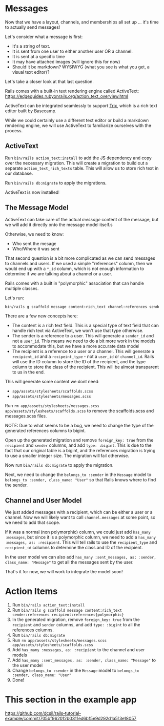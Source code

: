 # Messages

Now that we have a layout, channels, and memberships all set up ... it's time to actually send messages!

Let's consider what a message is first:

- It's a string of text.
- It is sent from one user to either another user OR a channel.
- It is sent at a specific time
- It may have attached images (will ignore this for now)
- Should it be markdown? WYSIWYG (what you see is what you get, a visual text editor)?

Let's take a closer look at that last question.

Rails comes with a built-in text rendering engine called ActiveText: https://edgeguides.rubyonrails.org/action_text_overview.html

ActiveText can be integrated seamlessly to support [Trix](https://github.com/basecamp/trix), which is a rich text editor built by Basecamp.

While we could certainly use a different text editor or build a markdown rendering engine, we will use ActiveText to familiarize ourselves with the process.

## ActiveText

Run `bin/rails action_text:install` to add the JS dependency and copy over the necessary migration. This will create a migration to build out a separate `action_text_rich_texts` table. This will allow us to store rich text in our database.

Run `bin/rails db:migrate` to apply the migrations.

ActiveText is now installed!

## The Message Model

ActiveText can take care of the actual _message_ content of the message, but we will add it directly onto the message model itself.s

Otherwise, we need to know:
- Who sent the mesage
- Who/Where it was sent

That second question is a bit more complicated as we can send messages to channels and users. If we used a simple "references" column, then we would end up with a `*_id` column, which is not enough information to determine if we are talking about a channel or a user.

Rails comes with a built in "polymorphic" association that can handle multiple classes.

Let's run:
```bash
bin/rails g scaffold message content:rich_text channel:references sender:references recipient:references{polymorphic}
```

There are a few new concepts here:
- The content is a rich text field. This is a special type of text field that can handle rich text via ActiveText, we won't use that type otherwise.
- The sender is a reference to a user. This will generate a `sender_id` and not a `user_id`. This means we need to do a bit more work in the models to accommodate this, but we have a more accurate data model
- The recipient is a reference to a user or a channel. This will generate a `recipient_id` and a `recipeint_type` - not a `user_id` or `channel_id`. Rails will use the ID column to store the ID of the recipient, and the type column to store the class of the recipient. This will be almost transparent to us in the end.

This will generate some content we dont need:
- `app/assets/stylesheets/scaffolds.scss`
- `app/assets/stylesheets/messages.scss`

Run `rm app/assets/stylesheets/messages.scss app/assets/stylesheets/scaffolds.scss` to remove the scaffolds.scss and messages.scss files.

NOTE: Due to what seems to be a bug, we need to change the type of the generated references columns to bigint.

Open up the generated migration and remove `foreign_key: true` from the `recipient` and `sender` columns, and add `type: :bigint`. This is due to the fact that our original table is a bigint, and the references migration is trying to use a smaller integer size. The migration will fail otherwise.

Now run `bin/rails db:migrate` to apply the migration.

Next, we need to change the `belongs_to :sender` in the `Message` model to `belongs_to :sender, class_name: "User"` so that Rails knows where to find the sender.

## Channel and User Model

We just added messages with a recipient, which can be either a user or a channel. Now we will likely want to call `channel.messages` at some point, so we need to add that scope.

If it was a normal (non polymorphic) column, we could just add `has_many :messages`, but since it is a polymorphic column, we need to add a `has_many :messages, as: :recipient`. This will tell rails to use the `recipient_type` and `recipient_id` columns to determine the class and ID of the recipient.

In the user model we can also add `has_many :sent_messages, as: :sender, class_name: "Message"` to get all the messages sent by the user.

That's it for now, we will work to integrate the model soon!

# Action Items

1. Run `bin/rails action_text:install`
1. Run `bin/rails g scaffold message content:rich_text sender:references recipient:references{polymorphic}`
1. In the generated migration, remove `foreign_key: true` from the `recipient` and `sender` columns, and add `type: :bigint` to all the references columns.
1. Run `bin/rails db:migrate`
1. Run `rm app/assets/stylesheets/messages.scss app/assets/stylesheets/scaffolds.scss`
1. Add `has_many :messages, as: :recipient` to the channel and user models
1. Add `has_many :sent_messages, as: :sender, class_name: "Message"` to the user model
1. Change `belongs_to :sender` in the `Message` model to `belongs_to :sender, class_name: "User"`
1. Done!

# This section in the example app

https://github.com/dcsil/rails-tutorial-example/commit/705bf962012b0311ed6bf5e9d292d1a513e18057
